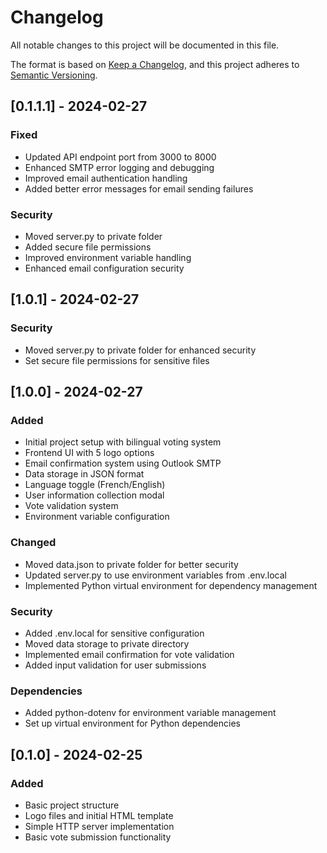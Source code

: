 # Changelog

All notable changes to this project will be documented in this file.

The format is based on [Keep a Changelog](https://keepachangelog.com/en/1.0.0/),
and this project adheres to [Semantic Versioning](https://semver.org/spec/v2.0.0.html).

## [0.1.1.1] - 2024-02-27

### Fixed
- Updated API endpoint port from 3000 to 8000
- Enhanced SMTP error logging and debugging
- Improved email authentication handling
- Added better error messages for email sending failures

### Security
- Moved server.py to private folder
- Added secure file permissions
- Improved environment variable handling
- Enhanced email configuration security

## [1.0.1] - 2024-02-27

### Security
- Moved server.py to private folder for enhanced security
- Set secure file permissions for sensitive files

## [1.0.0] - 2024-02-27

### Added
- Initial project setup with bilingual voting system
- Frontend UI with 5 logo options
- Email confirmation system using Outlook SMTP
- Data storage in JSON format
- Language toggle (French/English)
- User information collection modal
- Vote validation system
- Environment variable configuration

### Changed
- Moved data.json to private folder for better security
- Updated server.py to use environment variables from .env.local
- Implemented Python virtual environment for dependency management

### Security
- Added .env.local for sensitive configuration
- Moved data storage to private directory
- Implemented email confirmation for vote validation
- Added input validation for user submissions

### Dependencies
- Added python-dotenv for environment variable management
- Set up virtual environment for Python dependencies

## [0.1.0] - 2024-02-25

### Added
- Basic project structure
- Logo files and initial HTML template
- Simple HTTP server implementation
- Basic vote submission functionality 